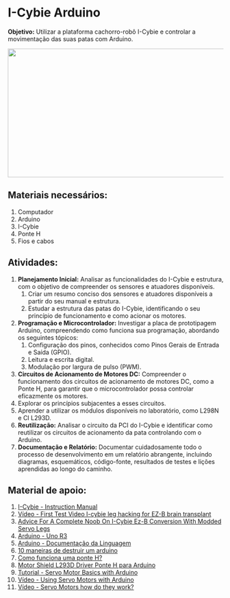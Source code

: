 # I-Cybie Arduino

**Objetivo:** Utilizar a plataforma cachorro-robô I-Cybie e controlar a movimentação das suas patas com Arduino.

<img src="https://i0.wp.com/www.deep-shadows.com/hax/wordpress/wp-content/uploads/2012/08/wallpaper7.jpg"  width="600" height="300">

## **Materiais necessários:**

1. Computador
2. Arduino
3. I-Cybie
4. Ponte H
5. Fios e cabos

## **Atividades:**

1. **Planejamento Inicial:** Analisar as funcionalidades do I-Cybie e estrutura, com o objetivo de compreender os sensores e atuadores disponíveis.
    1. Criar um resumo conciso dos sensores e atuadores disponíveis a partir do seu manual e estrutura.
    2. Estudar a estrutura das patas do I-Cybie, identificando o seu princípio de funcionamento e como acionar os motores.
2. **Programação e Microcontrolador:** Investigar a placa de prototipagem Arduino, compreendendo como funciona sua programação, abordando os seguintes tópicos:
    1. Configuração dos pinos, conhecidos como Pinos Gerais de Entrada e Saída (GPIO).
    2. Leitura e escrita digital.
    3. Modulação por largura de pulso (PWM).
3. **Circuitos de Acionamento de Motores DC:** Compreender o funcionamento dos circuitos de acionamento de motores DC, como a Ponte H, para garantir que o microcontrolador possa controlar eficazmente os motores.
4. Explorar os princípios subjacentes a esses circuitos.
5. Aprender a utilizar os módulos disponíveis no laboratório, como L298N e CI L293D.
6. **Reutilização:** Analisar o circuito da PCI do I-Cybie e identificar como reutilizar os circuitos de acionamento da pata controlando com o Arduino.
7. **Documentação e Relatório:** Documentar cuidadosamente todo o processo de desenvolvimento em um relatório abrangente, incluindo diagramas, esquemáticos, código-fonte, resultados de testes e lições aprendidas ao longo do caminho.

## **Material de apoio:**

1. [I-Cybie - Instruction Manual](https://drive.google.com/file/d/1026e3OTO86TpD278U3hwQSeT6w5OUKBr/view?usp=sharing)
2. [Vídeo - First Test Video I-cybie leg hacking for EZ-B brain transplant](https://www.youtube.com/watch?v=SyaRLBviaiE)
3. [Advice For A Complete Noob On I-Cybie Ez-B Conversion With Modded Servo Legs](https://synthiam.com/Community/Questions/Advice-For-A-Complete-Noob-On-I-cybie-Ez-b-Conversion-With-3526)
4. [Arduino - Uno R3](https://docs.arduino.cc/hardware/uno-rev3)
5. [Arduino - Documentação da Linguagem](https://www.arduino.cc/reference/en/?_gl=1*1tibx12*_ga*MTczMDYwMDE5My4xNjkzNzY5MzEy*_ga_NEXN8H46L5*MTY5NjY3OTI3My4xMi4xLjE2OTY2NzkzNTguMC4wLjA.)
6. [10 maneiras de destruir um arduino](https://www.rugged-circuits.com/10-ways-to-destroy-an-arduino/)
7. [Como funciona uma ponte H?](https://www.manualdaeletronica.com.br/ponte-h-o-que-e-como-funciona/)
8. [Motor Shield L293D Driver Ponte H para Arduino](https://blog.eletrogate.com/motor-shield-l293d-driver-ponte-h-para-arduino/)
9. [Tutorial - Servo Motor Basics with Arduino](https://docs.arduino.cc/learn/electronics/servo-motors)
10. [Vídeo - Using Servo Motors with Arduino](https://www.youtube.com/watch?v=kUHmYKWwuWs)
11. [Vídeo - Servo Motors how do they work?](https://www.youtube.com/watch?v=1WnGv-DPexc)
